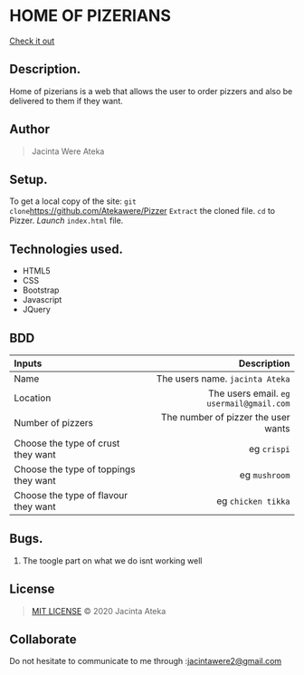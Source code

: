 # HOME OF PIZERIANS
[Check it out]( https://atekawere.github.io/Delani-Studio/)
## Description.
Home of pizerians is a web that allows the user to order pizzers and also be delivered to them if they want.
## Author
>Jacinta Were Ateka
## Setup.
To get a local copy of the site:
`git clone`https://github.com/Atekawere/Pizzer
`Extract` the cloned file.
`cd` to Pizzer.
*Launch* `index.html` file.
## Technologies used.
* HTML5
* CSS
* Bootstrap
* Javascript
* JQuery
## BDD
| Inputs |  Description |
| :---         |          ---: |
| Name   | The users name. `jacinta Ateka`|
| Location     | The users email. ``eg usermail@gmail.com``   |
| Number of pizzers    | The number of pizzer the user wants   |
|Choose the type of crust they want|eg ``crispi``|
|Choose the type of toppings they want|eg ``mushroom``|
|Choose the type of flavour they want|eg ``chicken tikka``|
## Bugs.
1. The toogle part on what we do isnt working well
## License
>[MIT LICENSE]() &copy; 2020 Jacinta Ateka
## Collaborate
 Do not hesitate to communicate to me through :jacintawere2@gmail.com